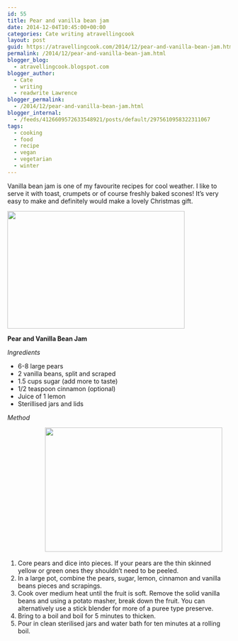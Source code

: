 ```yaml
---
id: 55
title: Pear and vanilla bean jam
date: 2014-12-04T10:45:00+00:00
categories: Cate writing atravellingcook
layout: post
guid: https://atravellingcook.com/2014/12/pear-and-vanilla-bean-jam.html
permalink: /2014/12/pear-and-vanilla-bean-jam.html
blogger_blog:
  - atravellingcook.blogspot.com
blogger_author:
  - Cate
  - writing
  - readwrite Lawrence
blogger_permalink:
  - /2014/12/pear-and-vanilla-bean-jam.html
blogger_internal:
  - /feeds/4126609572633548921/posts/default/2975610958322311067
tags:
  - cooking
  - food
  - recipe
  - vegan
  - vegetarian
  - winter
---
```


  Vanilla bean jam is one of my favourite recipes for cool weather. I like to serve it with toast, crumpets or of course freshly baked scones! It&#8217;s very easy to make and definitely would make a lovely Christmas gift.






  <a  href="https://3.bp.blogspot.com/-UI-9PhCnKKI/VIAsweSXSHI/AAAAAAAAKLM/0z7zpMFUsg4/s1600/pear%2Bvanilla%2Bjam%2Bin%2Ba%2Bjar.jpg"><img src="https://3.bp.blogspot.com/-UI-9PhCnKKI/VIAsweSXSHI/AAAAAAAAKLM/0z7zpMFUsg4/s1600/pear%2Bvanilla%2Bjam%2Bin%2Ba%2Bjar.jpg" alt="" width="400" height="265" border="0" /></a>








  <b>Pear and Vanilla Bean Jam</b>



  <i>Ingredients</i>





  * 6-8 large pears
  * 2 vanilla beans, split and scraped
  * 1.5 cups sugar (add more to taste)
  * 1/2 teaspoon cinnamon (optional)
  * Juice of 1 lemon
  * Sterillised jars and lids





  <i>Method</i>



                    <a style="margin-left: 1em; margin-right: 1em; text-align: center;" href="https://1.bp.blogspot.com/-WerU97hZ5oo/VIAr0otDn4I/AAAAAAAAKLE/qLJOmxnaqbE/s1600/7231908776_74b0fc1ff2_z.jpg"><img src="https://1.bp.blogspot.com/-WerU97hZ5oo/VIAr0otDn4I/AAAAAAAAKLE/qLJOmxnaqbE/s1600/7231908776_74b0fc1ff2_z.jpg" alt="" width="400" height="280" border="0" /></a>


  1. Core pears and dice into pieces. If your pears are the thin skinned yellow or green ones they shouldn’t need to be peeled.
  2. In a large pot, combine the pears, sugar, lemon, cinnamon and vanilla beans pieces and scrapings.
  3. Cook over medium heat until the fruit is soft. Remove the solid vanilla beans and using a potato masher, break down the fruit. You can alternatively use a stick blender for more of a puree type preserve.
  4. Bring to a boil and boil for 5 minutes to thicken.
  5. Pour in clean sterilised jars and water bath for ten minutes at a rolling boil.